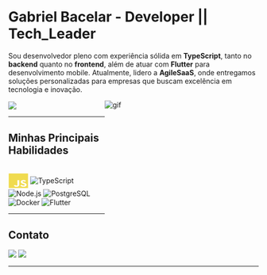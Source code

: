 # Gabriel Bacelar - Developer || Tech_Leader

Sou desenvolvedor pleno com experiência sólida em **TypeScript**, tanto no **backend** quanto no **frontend**, além de atuar com **Flutter** para desenvolvimento mobile. Atualmente, lidero a **AgileSaaS**, onde entregamos soluções personalizadas para empresas que buscam excelência em tecnologia e inovação.  

<div>
  <img height="180" align="center" src="https://github-readme-stats.vercel.app/api/top-langs/?username=GabrielBacelarS&layout=compact&theme=tokyonight" />
  <img align="right" alt="gif" height="280" width="310" src="https://user-images.githubusercontent.com/74038190/212749447-bfb7e725-6987-49d9-ae85-2015e3e7cc41.gif" />
</div>

---

## Minhas Principais Habilidades  
<div style="display: inline_block"><br>
  <img align="center" alt="JavaScript" height="30" width="40" src="https://raw.githubusercontent.com/devicons/devicon/master/icons/javascript/javascript-plain.svg">
  <img align="center" alt="TypeScript" height="30" width="40" src="https://cdn.jsdelivr.net/gh/devicons/devicon/icons/typescript/typescript-original.svg">
  <img align="center" alt="Node.js" height="30" width="40" src="https://cdn.jsdelivr.net/gh/devicons/devicon/icons/nodejs/nodejs-original.svg">
  <img align="center" alt="PostgreSQL" height="30" width="40" src="https://cdn.jsdelivr.net/gh/devicons/devicon/icons/postgresql/postgresql-original.svg">
  <img align="center" alt="Docker" height="40" width="50" src="https://cdn.jsdelivr.net/gh/devicons/devicon/icons/docker/docker-original.svg">
  <img align="center" alt="Flutter" height="30" width="40" src="https://cdn.jsdelivr.net/gh/devicons/devicon/icons/flutter/flutter-original.svg">
</div>

---

## Contato  
<div> 
  <a href="mailto:gbacelar09@gmail.com"><img src="https://img.shields.io/badge/-Gmail-%23333?style=for-the-badge&logo=gmail&logoColor=white" target="_blank"></a>
  <a href="https://www.linkedin.com/in/gabriel-bacelar-964b03278" target="_blank"><img src="https://img.shields.io/badge/-LinkedIn-%230077B5?style=for-the-badge&logo=linkedin&logoColor=white" target="_blank"></a> 
</div>

---

<!--
**GabrielBacelarS/GabrielBacelarS** é um repositório especial porque seu `README.md` (este arquivo) aparece no seu perfil GitHub.

Aqui estão algumas ideias adicionais:
- 🔭 Atualmente lidero projetos inovadores na AgileSaaS.
- 🌱 Sempre em busca de novas tecnologias para ampliar soluções.
- 👯 Aberto a colaborações estratégicas.
- ⚡ Fato curioso: Adoro desafios que envolvam escalabilidade e arquitetura de software.
-->
